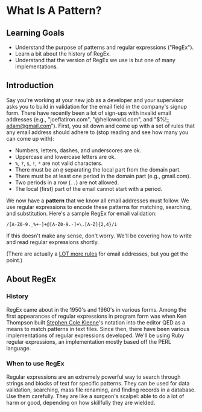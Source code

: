 # What Is A Pattern?

## Learning Goals

- Understand the purpose of patterns and regular expressions ("RegEx").
- Learn a bit about the history of RegEx.
- Understand that the version of RegEx we use is but one of many implementations.

## Introduction

Say you're working at your new job as a developer and your supervisor asks you to build in validation for the email field in the company's signup form. There have recently been a lot of sign-ups with invalid email addresses (e.g., "joeflatiron.com", "@helloworld.com", and "$%!-adam@gmail.com"). First, you sit down and come up with a set of rules that any email address should adhere to (stop reading and see how many you can come up with):

+ Numbers, letters, dashes, and underscores are ok.
+ Uppercase and lowercase letters are ok.
+ `%`, `?`, `$`, `!`, `*` are not valid characters.
+ There must be an `@` separating the local part from the domain part.
+ There must be at least one period in the domain part (e.g., gmail.com).
+ Two periods in a row (`..`) are not allowed.
+ The local (first) part of the email cannot start with a period.

We now have a **pattern** that we know all email addresses must follow. We use regular expressions to encode these patterns for matching, searching, and substitution. Here's a sample RegEx for email validation:

```
/[A-Z0-9._%+-]+@[A-Z0-9.-]+\.[A-Z]{2,4}/i
```
If this doesn't make any sense, don't worry. We'll be covering how to write and read regular expressions shortly.

(There are actually a [LOT more rules](https://en.wikipedia.org/wiki/Email_address#Domain_part) for email addresses, but you get the point.)


## About RegEx

### History

RegEx came about in the 1950's and 1960's in various forms. Among the first appearances of regular expressions in program form was when Ken Thompson built [Stephen Cole Kleene](https://en.wikipedia.org/wiki/Stephen_Cole_Kleene)'s notation into the editor QED as a means to match patterns in text files. Since then, there have been various implementations of regular expressions developed. We'll be using Ruby regular expressions, an implementation mostly based off the PERL language.

### When to use RegEx
Regular expressions are an extremely powerful way to search through strings and blocks of text for specific patterns. They can be used for data validation, searching, mass file renaming, and finding records in a database. Use them carefully. They are like a surgeon's scalpel: able to do a lot of harm or good, depending on how skillfully they are wielded.

